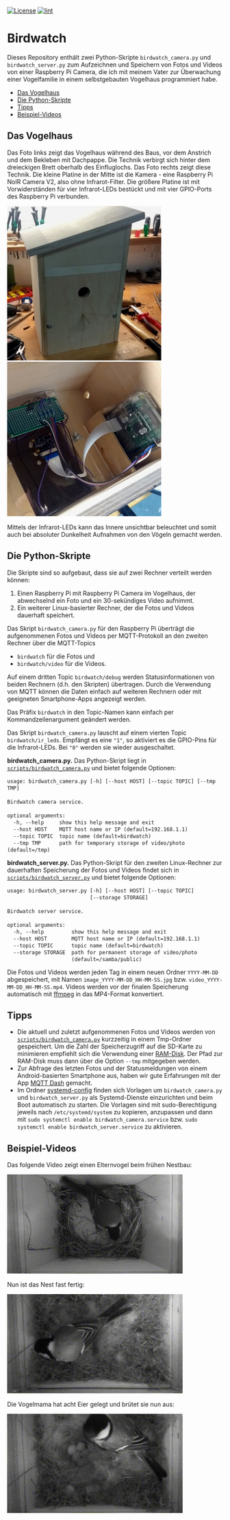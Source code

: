 [![License](https://img.shields.io/badge/license-Apache%202-blue.svg)](LICENSE)
[![lint](https://github.com/elias-lange/birdwatch/actions/workflows/lint.yml/badge.svg)](https://github.com/elias-lange/birdwatch/actions/workflows/lint.yml)

# Birdwatch

Dieses Repository enthält zwei Python-Skripte `birdwatch_camera.py` und `birdwatch_server.py` zum Aufzeichnen und Speichern von Fotos und Videos von einer Raspberry Pi Camera, die ich mit meinem Vater zur Überwachung einer Vogelfamilie in einem selbstgebauten Vogelhaus programmiert habe.

* [Das Vogelhaus](#das-vogelhaus)
* [Die Python-Skripte](#die-python-skripte)
* [Tipps](#tipps)
* [Beispiel-Videos](#beispiel-videos)

## Das Vogelhaus

Das Foto links zeigt das Vogelhaus während des Baus, vor dem Anstrich und dem Bekleben mit Dachpappe. Die Technik verbirgt sich hinter dem dreieckigen Brett oberhalb des Einfluglochs. Das Foto rechts zeigt diese Technik. Die kleine Platine in der Mitte ist die Kamera - eine Raspberry Pi NoIR Camera V2, also ohne Infrarot-Filter. Die größere Platine ist mit Vorwiderständen für vier Infrarot-LEDs bestückt und mit vier GPIO-Ports des Raspberry Pi verbunden.

![Das Vogelhaus](doc/birdhouse.jpg) ![RasPi mit Kamera](doc/raspi_with_camera.jpg)

Mittels der Infrarot-LEDs kann das Innere unsichtbar beleuchtet und somit auch bei absoluter Dunkelheit Aufnahmen von den Vögeln gemacht werden.

## Die Python-Skripte

Die Skripte sind so aufgebaut, dass sie auf zwei Rechner verteilt werden können:

1. Einen Raspberry Pi mit Raspberry Pi Camera im Vogelhaus, der abwechselnd ein Foto und ein 30-sekündiges Video aufnimmt.
2. Ein weiterer Linux-basierter Rechner, der die Fotos und Videos dauerhaft speichert.

Das Skript `birdwatch_camera.py` für den Raspberry Pi überträgt die aufgenommenen Fotos und Videos per MQTT-Protokoll an den zweiten Rechner über die MQTT-Topics

* `birdwatch` für die Fotos und
* `birdwatch/video` für die Videos.

Auf einem dritten Topic `birdwatch/debug` werden Statusinformationen von beiden Rechnern (d.h. den Skripten) übertragen. Durch die Verwendung von MQTT können die Daten einfach auf weiteren Rechnern oder mit geeigneten Smartphone-Apps angezeigt werden.

Das Präfix `birdwatch` in den Topic-Namen kann einfach per Kommandzeilenargument geändert werden.

Das Skript `birdwatch_camera.py` lauscht auf einem vierten Topic `birdwatch/ir_leds`. Empfängt es eine `"1"`, so aktiviert es die GPIO-Pins für die Infrarot-LEDs. Bei `"0"` werden sie wieder ausgeschaltet.

**birdwatch_camera.py.** Das Python-Skript liegt in [`scripts/birdwatch_camera.py`](scripts/birdwatch_camera.py) und bietet folgende Optionen:

```
usage: birdwatch_camera.py [-h] [--host HOST] [--topic TOPIC] [--tmp TMP]

Birdwatch camera service.

optional arguments:
  -h, --help     show this help message and exit
  --host HOST    MQTT host name or IP (default=192.168.1.1)
  --topic TOPIC  topic name (default=birdwatch)
  --tmp TMP      path for temporary storage of video/photo (default=/tmp)
```

**birdwatch_server.py.** Das Python-Skript für den zweiten Linux-Rechner zur dauerhaften Speicherung der Fotos und Videos findet sich in [`scripts/birdwatch_server.py`](scripts/birdwatch_server.py) und bietet folgende Optionen:

```
usage: birdwatch_server.py [-h] [--host HOST] [--topic TOPIC]
                           [--storage STORAGE]

Birdwatch server service.

optional arguments:
  -h, --help         show this help message and exit
  --host HOST        MQTT host name or IP (default=192.168.1.1)
  --topic TOPIC      topic name (default=birdwatch)
  --storage STORAGE  path for permanent storage of video/photo
                     (default=/samba/public)
```

Die Fotos und Videos werden jeden Tag in einem neuen Ordner `YYYY-MM-DD` abgespeichert, mit Namen `image_YYYY-MM-DD_HH-MM-SS.jpg` bzw. `video_YYYY-MM-DD_HH-MM-SS.mp4`. Videos werden vor der finalen Speicherung automatisch mit [ffmpeg](https://www.ffmpeg.org/) in das MP4-Format konvertiert.

## Tipps

* Die aktuell und zuletzt aufgenommenen Fotos und Videos werden von [`scripts/birdwatch_camera.py`](scripts/birdwatch_camera.py) kurzzeitig in einem Tmp-Ordner gespeichert. Um die Zahl der Speicherzugriff auf die SD-Karte zu minimieren empfiehlt sich die Verwendung einer [RAM-Disk](https://wiki.ubuntuusers.de/RAM-Disk_erstellen/). Der Pfad zur RAM-Disk muss dann über die Option `--tmp` mitgegeben werden.
* Zur Abfrage des letzten Fotos und der Statusmeldungen von einem Android-basierten Smartphone aus, haben wir gute Erfahrungen mit der App [MQTT Dash](https://play.google.com/store/apps/details?id=net.routix.mqttdash) gemacht.
* Im Ordner [systemd-config](systemd-config/) finden sich Vorlagen um `birdwatch_camera.py` und `birdwatch_server.py` als Systemd-Dienste einzurichten und beim Boot automatisch zu starten. Die Vorlagen sind mit sudo-Berechtigung jeweils nach `/etc/systemd/system` zu kopieren, anzupassen und dann mit `sudo systemctl enable birdwatch_camera.service` bzw. `sudo systemctl enable birdwatch_server.service` zu aktivieren.

## Beispiel-Videos

Das folgende Video zeigt einen Elternvogel beim frühen Nestbau:

![Beim frühen Nestbau](doc/early_nest_building.gif)

Nun ist das Nest fast fertig:

![Das Nest ist fast fertig](doc/late_nest_building.gif)

Die Vogelmama hat acht Eier gelegt und brütet sie nun aus:

![Beim Brüten](doc/breeding.gif)
